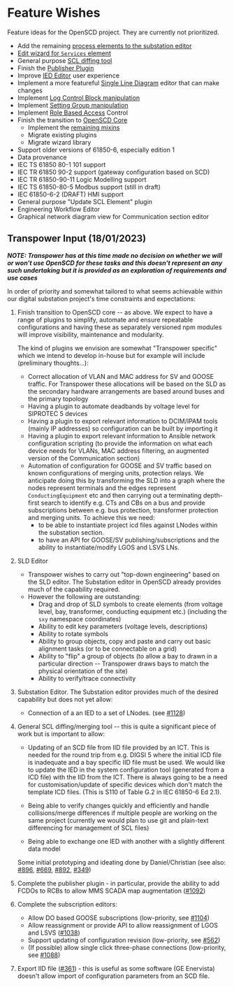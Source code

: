 # Feature Wishes

Feature ideas for the OpenSCD project. They are currently not prioritized.

- Add the remaining [process elements to the substation editor](https://github.com/openscd/open-scd/projects/1)
- [Edit wizard for `Services` element](https://github.com/openscd/open-scd/projects/17)
- General purpose [SCL diffing tool](https://github.com/openscd/open-scd/projects/16)
- Finish the [Publisher Plugin](https://github.com/openscd/open-scd/projects/14)
- Improve [IED Editor](https://github.com/openscd/open-scd/projects/11) user experience
- Implement a more featureful [Single Line Diagram](https://github.com/openscd/open-scd/projects/7) editor that can make changes
- Implement [Log Control Block manipulation](https://github.com/openscd/open-scd/issues/148)
- Implement [Setting Group manipulation](https://github.com/openscd/open-scd/issues/149)
- Implement [Role Based Access](https://github.com/openscd/open-scd/issues/167) Control
- Finish the transition to [OpenSCD Core](https://github.com/openscd/open-scd-core/)
  - Implement the [remaining mixins](https://github.com/openscd/open-scd-core/projects?type=classic)
  - Migrate existing plugins
  - Migrate wizard library
- Support older versions of 61850-6, especially edition 1
- Data provenance
- IEC TS 61850 80-1 101 support
- IEC TR 61850 90-2 support (gateway configuration based on SCD)
- IEC TR 61850-90-11 Logic Modelling support
- IEC TS 61850-80-5 Modbus support (still in draft)
- IEC 61850-6-2 (DRAFT) HMI support
- General purpose "Update SCL Element" plugin
- Engineering Workflow Editor
- Graphical network diagram view for Communication section editor

## Transpower Input (18/01/2023)

**_NOTE: Transpower has at this time made no decision on whether we will or won't use OpenSCD for these tasks and this doesn't represent an any such undertaking but it is provided as an exploration of requirements and use cases_**

In order of priority and somewhat tailored to what seems achievable within our digital substation project's time constraints and expectations:

1. Finish transition to OpenSCD core -- as above. We expect to have a range of plugins to simplify, automate and ensure repeatable configurations and having these as separately versioned npm modules will improve visibility, maintenance and modularity.

   The kind of plugins we envision are somewhat "Transpower specific" which we intend to develop in-house but for example will include (preliminary thoughts...):

   - Correct allocation of VLAN and MAC address for SV and GOOSE traffic. For Transpower these allocations will be based on the SLD as the secondary hardware arrangements are based around buses and the primary topology
   - Having a plugin to automate deadbands by voltage level for SIPROTEC 5 devices
   - Having a plugin to export relevant information to DCIM/IPAM tools (mainly IP addresses) so configuration can be built by importing it
   - Having a plugin to export relevant information to Ansible network configuration scripting (to provide the information on what each device needs for VLANs, MAC address filtering, an augmented version of the Communication section)
   - Automation of configuration for GOOSE and SV traffic based on known configurations of merging units, protection relays. We anticipate doing this by transforming the SLD into a graph where the nodes represent terminals and the edges represent `ConductingEquipment` etc and then carrying out a terminating depth-first search to identify e.g. CTs and CBs on a bus and provide subscriptions between e.g. bus protection, transformer protection and merging units. To achieve this we need:
     - to be able to instantiate project icd files against LNodes within the substation section.
     - to have an API for GOOSE/SV publishing/subscriptions and the ability to instantiate/modify LGOS and LSVS LNs.

1. SLD Editor

   - Transpower wishes to carry out "top-down engineering" based on the SLD editor. The Substation editor in OpenSCD already provides much of the capability required.
   - However the following are outstanding:
     - Drag and drop of SLD symbols to create elements (from voltage level, bay, transformer, conducting equipment etc.) (including the `sxy` namespace coordinates)
     - Ability to edit key parameters (voltage levels, descriptions)
     - Ability to rotate symbols
     - Ability to group objects, copy and paste and carry out basic alignment tasks (or to be connectable on a grid)
     - Ability to "flip" a group of objects (to allow a bay to drawn in a particular direction -- Transpower draws bays to match the physical orientation of the site)
     - Ability to verify/trace connectivity

1. Substation Editor. The Substation editor provides much of the desired capability but does not yet allow:

   - Connection of a an IED to a set of LNodes. (see [#1128](https://github.com/openscd/open-scd/issues/1128))

1. General SCL diffing/merging tool -- this is quite a significant piece of work but is important to allow:

   - Updating of an SCD file from IID file provided by an ICT. This is needed for the round trip from e.g. DIGSI 5 where the initial ICD file is inadequate and a bay specific IID file must be used. We would like to update the IED in the system configuration tool (generated from a ICD file) with the IID from the ICT. There is always going to be a need for customisation/update of specific devices which don't match the template ICD files. (This is S110 of Table G.2 in IEC 61850-6 Ed 2.1).

   - Being able to verify changes quickly and efficiently and handle collisions/merge differences if multiple people are working on the same project (currently we would plan to use git and plain-text differencing for management of SCL files)

   - Being able to exchange one IED with another with a slightly different data model

   Some initial prototyping and ideating done by Daniel/Christian (see also: [#896](https://github.com/openscd/open-scd/issues/896), [#669](https://github.com/openscd/open-scd/issues/669), [#892](https://github.com/openscd/open-scd/issues/892), [#349](https://github.com/openscd/open-scd/issues/349))

1. Complete the publisher plugin - in particular, provide the ability to add FCDOs to RCBs to allow MMS SCADA map augmentation ([#1092](https://github.com/openscd/open-scd/issues/1092))

1. Complete the subscription editors:

   - Allow DO based GOOSE subscriptions (low-priority, see [#1104](https://github.com/openscd/open-scd/issues/1104))
   - Allow reassignment or provide API to allow reassignment of LGOS and LSVS ([#1038](https://github.com/openscd/open-scd/issues/1038))
   - Support updating of configuration revision (low-priority, see [#562](https://github.com/openscd/open-scd/issues/562))
   - (If possible) allow single click three-phase connections (low-priority, see [#1088](https://github.com/openscd/open-scd/issues/1088))

1. Export IID file ([#361](https://github.com/openscd/open-scd/issues/361)) - this is useful as some software (GE Enervista) doesn't allow import of configuration parameters from an SCD file.
